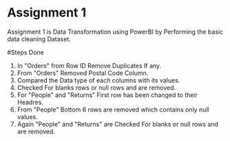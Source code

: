 
# Assignment 1

Assignment 1 is Data Transformation using PowerBI by Performing the basic data cleaning Dataset.

#Steps Done

1. In "Orders" from Row ID Remove Duplicates If any.
2. From "Orders" Removed Postal Code Column.
3. Compared the Data type of each columns with its values.
4. Checked For blanks rows or null rows and are removed.
5. For "People" and "Returns" First row has been changed to their Headres.
6. From "People" Bottom 6 rows are removed which contains only null values.
7. Again "People" and "Returns" are Checked For blanks or null rows and are removed.
